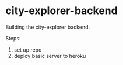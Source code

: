 # city-explorer-backend

Building the city-explorer backend.

Steps:
1) set up repo
2) deploy basic server to heroku
